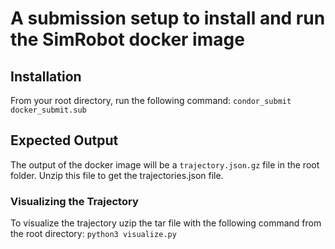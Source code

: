 
# A submission setup to install and run the SimRobot docker image

## Installation
From your root directory, run the following command:
```condor_submit docker_submit.sub```

## Expected Output  
The output of the docker image will be a `trajectory.json.gz` file in the root folder. Unzip this file to get the trajectories.json file.

### Visualizing the Trajectory 
To visualize the trajectory uzip the tar file with the following command from the root directory:
```python3 visualize.py```